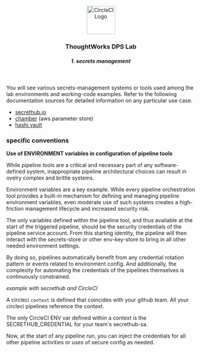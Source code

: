 <div align="center">
	<p>
		<img alt="CircleCI Logo" src="https://github.com/ThoughtWorks-DPS/lab-documentation/master/doc/img/dps-lab.png?sanitize=true" width="75" />
	</p>
  <h3>ThoughtWorks DPS Lab</h3>
  <h5>1. secrets management</h5>
</div>
<br />

You will see various secrets-management systems or tools used among the lab environments and working-code examples. Refer to the following documentation sources for detailed information on any particular use case.  

- [secrethub.io](https://secrethub.io)
- [chamber](https://github.com/segmentio/chamber) (aws parameter store)
- [hashi vault](https://www.vaultproject.io)

### specific conventions

**Use of ENVIRONMENT variables in configuration of pipeline tools**  

While pipeline tools are a critical and necessary part of any software-defined system, inappropriate pipeline architectural choices can result in ovelry complex and brittle systems.  

Environment variables are a key example. While every pipeline orchestration tool provides a built-in mechanism for defining and managing pipeline environment variables, even moderate use of such systems creates a high-friction management lifecycle and increased security risk.  

The only variables defined within the pipeline tool, and thus available at the start of the triggered pipeline, should be the security credentials of the pipeline service account. From this starting identity, the pipeline will then interact with the secrets-store or other env-key-store to bring in all other needed environment settings.  

By doing so, pipelines automatically benefit from any credential rotation pattern or events related to environment config. And additionally, the complexity for automating the credentials of the pipelines themselves is continuously constrained.  

_example with secrethub and CircleCI_

A circleci `context` is defined that coincides with your github team. All your circleci pipelines reference the context.

The only CircleCI ENV var defined within a context is the SECRETHUB_CREDENTIAL for your team's secrethub-sa.  

Now, at the start of any pipeline run, you can inject the credentials for all other pipeline activities or uses of secure config as needed.  
